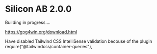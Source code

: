 # Silicon AB 2.0.0

Building in progress....

<https://gpg4win.org/download.html>


Have disabled Tailwind CSS IntelliSense validation becouse of the plugin require("@tailwindcss/container-queries"),